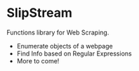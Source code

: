 # SlipStream

Functions library for Web Scraping.
  - Enumerate objects of a webpage
  - Find Info based on Regular Expressions
  - More to come!
